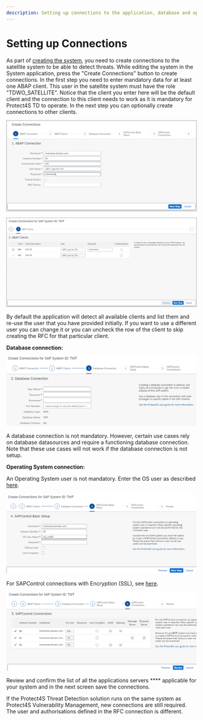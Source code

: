 ```yaml
---
description: Setting up connections to the application, database and operating system
---
```


# Setting up Connections

As part of [creating the system](../), you need to create connections to the satellite system to be able to detect threats. While editing the system in the System application, press the "Create Connections" button to create connections. In the first step you need to enter mandatory data for at least one ABAP client. This user in the satellite system must have the role "TDWO\_SATELLITE". Notice that the client you enter here will be the default client and the connection to this client needs to work as it is mandatory for Protect4S TD to operate. In the next step you can optionally create connections to other clients.

![Creating ABAP connection](<../../../../.gitbook/assets/image (51).png>)

![Creating RFCs in the back-end system](<../../../../.gitbook/assets/image (29) (1).png>)

By default the application will detect all available clients and list them and re-use the user that you have provided initially. If you want to use a different user you can change it or you can uncheck the row of the client to skip creating the RFC for that particular client.

**Database connection:**

![Setting up database connection](<../../../../.gitbook/assets/image (14).png>)

A database connection is not mandatory. However, certain use cases rely on database datasources and require a functioning database connection. Note that these use cases will not work if the database connection is not setup.&#x20;

**Operating System connection:**

An Operating System user is not mandatory. Enter the OS user as described [here](../../users-and-authorizations/operating-system-user.md).

![Connecting to the operating system of the satellite system](<../../../../.gitbook/assets/image (52) (1).png>)

For SAPControl connections with Encryption (SSL), see [here](using-https-for-sapcontrol.md).

![Overview of all the instances where sapcontrol will be used](<../../../../.gitbook/assets/image (25) (1).png>)

Review and confirm the list of all the applications servers **** applicable for your system and in the next screen save the connections.

If the Protect4S Threat Detection solution runs on the same system as Protect4S Vulnerability Management, new connections are still required. The user and authorisations defined in the RFC connection is different.
